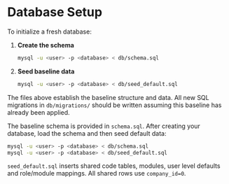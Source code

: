 # Database Setup

To initialize a fresh database:

1. **Create the schema**
   ```bash
   mysql -u <user> -p <database> < db/schema.sql
   ```
2. **Seed baseline data**
   ```bash
   mysql -u <user> -p <database> < db/seed_default.sql
   ```

The files above establish the baseline structure and data. All new SQL migrations in `db/migrations/` should be written assuming this baseline has already been applied.

The baseline schema is provided in `schema.sql`. After creating your database, load the schema and then seed default data:

```bash
mysql -u <user> -p <database> < db/schema.sql
mysql -u <user> -p <database> < db/seed_default.sql
```

`seed_default.sql` inserts shared code tables, modules, user level defaults and role/module mappings. All shared rows use `company_id=0`.

